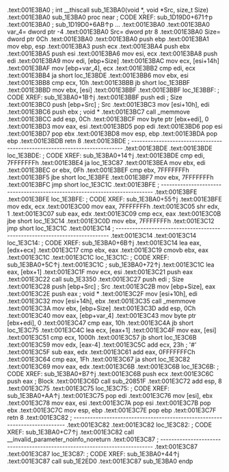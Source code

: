 .text:001E3BA0 ; int __thiscall sub_1E3BA0(void *, void *Src, size_t Size)
.text:001E3BA0 sub_1E3BA0 proc near                    ; CODE XREF: sub_1D19D0+671↑p
.text:001E3BA0                                         ; sub_1D19D0+6AB↑p ...
.text:001E3BA0
.text:001E3BA0 var_4= dword ptr -4
.text:001E3BA0 Src= dword ptr  8
.text:001E3BA0 Size= dword ptr  0Ch
.text:001E3BA0
.text:001E3BA0 push    ebp
.text:001E3BA1 mov     ebp, esp
.text:001E3BA3 push    ecx
.text:001E3BA4 push    ebx
.text:001E3BA5 push    esi
.text:001E3BA6 mov     esi, ecx
.text:001E3BA8 push    edi
.text:001E3BA9 mov     edi, [ebp+Size]
.text:001E3BAC mov     ecx, [esi+14h]
.text:001E3BAF mov     [ebp+var_4], ecx
.text:001E3BB2 cmp     edi, ecx
.text:001E3BB4 ja      short loc_1E3BDE
.text:001E3BB6 mov     ebx, esi
.text:001E3BB8 cmp     ecx, 10h
.text:001E3BBB jb      short loc_1E3BBF
.text:001E3BBD mov     ebx, [esi]
.text:001E3BBF
.text:001E3BBF loc_1E3BBF:                             ; CODE XREF: sub_1E3BA0+1B↑j
.text:001E3BBF push    edi                             ; Size
.text:001E3BC0 push    [ebp+Src]                       ; Src
.text:001E3BC3 mov     [esi+10h], edi
.text:001E3BC6 push    ebx                             ; void *
.text:001E3BC7 call    _memmove
.text:001E3BCC add     esp, 0Ch
.text:001E3BCF mov     byte ptr [ebx+edi], 0
.text:001E3BD3 mov     eax, esi
.text:001E3BD5 pop     edi
.text:001E3BD6 pop     esi
.text:001E3BD7 pop     ebx
.text:001E3BD8 mov     esp, ebp
.text:001E3BDA pop     ebp
.text:001E3BDB retn    8
.text:001E3BDE ; ---------------------------------------------------------------------------
.text:001E3BDE
.text:001E3BDE loc_1E3BDE:                             ; CODE XREF: sub_1E3BA0+14↑j
.text:001E3BDE cmp     edi, 7FFFFFFFh
.text:001E3BE4 ja      loc_1E3C87
.text:001E3BEA mov     ebx, edi
.text:001E3BEC or      ebx, 0Fh
.text:001E3BEF cmp     ebx, 7FFFFFFFh
.text:001E3BF5 jbe     short loc_1E3BFE
.text:001E3BF7 mov     ebx, 7FFFFFFFh
.text:001E3BFC jmp     short loc_1E3C1C
.text:001E3BFE ; ---------------------------------------------------------------------------
.text:001E3BFE
.text:001E3BFE loc_1E3BFE:                             ; CODE XREF: sub_1E3BA0+55↑j
.text:001E3BFE mov     edx, ecx
.text:001E3C00 mov     eax, 7FFFFFFFh
.text:001E3C05 shr     edx, 1
.text:001E3C07 sub     eax, edx
.text:001E3C09 cmp     ecx, eax
.text:001E3C0B jbe     short loc_1E3C14
.text:001E3C0D mov     ebx, 7FFFFFFFh
.text:001E3C12 jmp     short loc_1E3C1C
.text:001E3C14 ; ---------------------------------------------------------------------------
.text:001E3C14
.text:001E3C14 loc_1E3C14:                             ; CODE XREF: sub_1E3BA0+6B↑j
.text:001E3C14 lea     eax, [edx+ecx]
.text:001E3C17 cmp     ebx, eax
.text:001E3C19 cmovb   ebx, eax
.text:001E3C1C
.text:001E3C1C loc_1E3C1C:                             ; CODE XREF: sub_1E3BA0+5C↑j
.text:001E3C1C                                         ; sub_1E3BA0+72↑j
.text:001E3C1C lea     eax, [ebx+1]
.text:001E3C1F mov     ecx, esi
.text:001E3C21 push    eax
.text:001E3C22 call    sub_1E3350
.text:001E3C27 push    edi                             ; Size
.text:001E3C28 push    [ebp+Src]                       ; Src
.text:001E3C2B mov     [ebp+Size], eax
.text:001E3C2E push    eax                             ; void *
.text:001E3C2F mov     [esi+10h], edi
.text:001E3C32 mov     [esi+14h], ebx
.text:001E3C35 call    _memmove
.text:001E3C3A mov     ebx, [ebp+Size]
.text:001E3C3D add     esp, 0Ch
.text:001E3C40 mov     eax, [ebp+var_4]
.text:001E3C43 mov     byte ptr [ebx+edi], 0
.text:001E3C47 cmp     eax, 10h
.text:001E3C4A jb      short loc_1E3C75
.text:001E3C4C lea     ecx, [eax+1]
.text:001E3C4F mov     eax, [esi]
.text:001E3C51 cmp     ecx, 1000h
.text:001E3C57 jb      short loc_1E3C6B
.text:001E3C59 mov     edx, [eax-4]
.text:001E3C5C add     ecx, 23h ; '#'
.text:001E3C5F sub     eax, edx
.text:001E3C61 add     eax, 0FFFFFFFCh
.text:001E3C64 cmp     eax, 1Fh
.text:001E3C67 ja      short loc_1E3C82
.text:001E3C69 mov     eax, edx
.text:001E3C6B
.text:001E3C6B loc_1E3C6B:                             ; CODE XREF: sub_1E3BA0+B7↑j
.text:001E3C6B push    ecx
.text:001E3C6C push    eax                             ; Block
.text:001E3C6D call    sub_20851F
.text:001E3C72 add     esp, 8
.text:001E3C75
.text:001E3C75 loc_1E3C75:                             ; CODE XREF: sub_1E3BA0+AA↑j
.text:001E3C75 pop     edi
.text:001E3C76 mov     [esi], ebx
.text:001E3C78 mov     eax, esi
.text:001E3C7A pop     esi
.text:001E3C7B pop     ebx
.text:001E3C7C mov     esp, ebp
.text:001E3C7E pop     ebp
.text:001E3C7F retn    8
.text:001E3C82 ; ---------------------------------------------------------------------------
.text:001E3C82
.text:001E3C82 loc_1E3C82:                             ; CODE XREF: sub_1E3BA0+C7↑j
.text:001E3C82 call    __invalid_parameter_noinfo_noreturn
.text:001E3C87 ; ---------------------------------------------------------------------------
.text:001E3C87
.text:001E3C87 loc_1E3C87:                             ; CODE XREF: sub_1E3BA0+44↑j
.text:001E3C87 call    sub_1E2ED0
.text:001E3C87 sub_1E3BA0 endp
